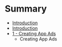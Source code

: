 # Summary

* [Introduction](README.md)
* [Introduction](introduction.md)
* [1 - Creating App Ads](1_creating-ads/1_Creating-App-Ads.md)
   * Creating App Ads

